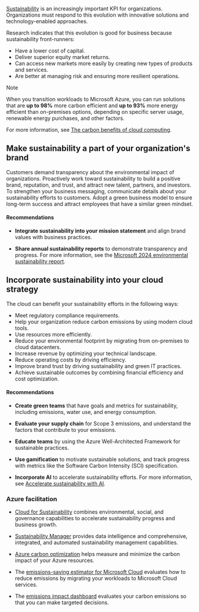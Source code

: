 [Sustainability](/azure/cloud-adoption-framework/strategy/inform/sustainability) is an increasingly important KPI for organizations. Organizations must respond to this evolution with innovative solutions and technology-enabled approaches.

Research indicates that this evolution is good for business because sustainability front-runners:

- Have a lower cost of capital.
- Deliver superior equity market returns.
- Can access new markets more easily by creating new types of products and services.
- Are better at managing risk and ensuring more resilient operations.

> [!NOTE]
> When you transition workloads to Microsoft Azure, you can run solutions that are **up to 98%** more carbon efficient and **up to 93%** more energy efficient than on-premises options, depending on specific server usage, renewable energy purchases, and other factors.
>
> For more information, see [The carbon benefits of cloud computing](https://download.microsoft.com/download/7/3/9/739BC4AD-A855-436E-961D-9C95EB51DAF9/Microsoft_Cloud_Carbon_Study_2018.pdf).

## Make sustainability a part of your organization's brand

Customers demand transparency about the environmental impact of organizations. Proactively work toward sustainability to build a positive brand, reputation, and trust, and attract new talent, partners, and investors. To strengthen your business messaging, communicate details about your sustainability efforts to customers. Adopt a green business model to ensure long-term success and attract employees that have a similar green mindset.

#### Recommendations

- **Integrate sustainability into your mission statement** and align brand values with business practices.

- **Share annual sustainability reports** to demonstrate transparency and progress. For more information, see the [Microsoft 2024 environmental sustainability report](https://www.microsoft.com/corporate-responsibility/sustainability/report).

## Incorporate sustainability into your cloud strategy

The cloud can benefit your sustainability efforts in the following ways:

- Meet regulatory compliance requirements.
- Help your organization reduce carbon emissions by using modern cloud tools.
- Use resources more efficiently.
- Reduce your environmental footprint by migrating from on-premises to cloud datacenters.
- Increase revenue by optimizing your technical landscape.
- Reduce operating costs by driving efficiency.
- Improve brand trust by driving sustainability and green IT practices.
- Achieve sustainable outcomes by combining financial efficiency and cost optimization.

#### Recommendations

- **Create green teams** that have goals and metrics for sustainability, including emissions, water use, and energy consumption.

- **Evaluate your supply chain** for Scope 3 emissions, and understand the factors that contribute to your emissions. 
- **Educate teams** by using the Azure Well-Architected Framework for sustainable practices.
- **Use gamification** to motivate sustainable solutions, and track progress with metrics like the Software Carbon Intensity (SCI) specification.
- **Incorporate AI** to accelerate sustainability efforts. For more information, see [Accelerate sustainability with AI](https://cdn-dynmedia-1.microsoft.com/is/content/microsoftcorp/microsoft/msc/documents/presentations/CSR/Accelerating-Sustainability-with-AI-2025.pdf).

### Azure facilitation

- [Cloud for Sustainability](/industry/sustainability/overview) combines environmental, social, and governance capabilities to accelerate sustainability progress and business growth.

- [Sustainability Manager](/industry/sustainability/sustainability-manager-overview) provides data intelligence and comprehensive, integrated, and automated sustainability management capabilities.

- [Azure carbon optimization](/azure/carbon-optimization/overview) helps measure and minimize the carbon impact of your Azure resources.

- The [emissions-saving estimator for Microsoft Cloud](https://gw.us-il301.gateway.prod.island.powerapps.com/customerenrollmentservice/estimator/index.html) evaluates how to reduce emissions by migrating your workloads to Microsoft Cloud services.

- The [emissions impact dashboard](https://www.microsoft.com/sustainability/emissions-impact-dashboard) evaluates your carbon emissions so that you can make targeted decisions.
